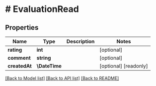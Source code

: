 # # EvaluationRead

## Properties

Name | Type | Description | Notes
------------ | ------------- | ------------- | -------------
**rating** | **int** |  | [optional]
**comment** | **string** |  | [optional]
**createdAt** | **\DateTime** |  | [optional] [readonly]

[[Back to Model list]](../../README.md#models) [[Back to API list]](../../README.md#endpoints) [[Back to README]](../../README.md)
